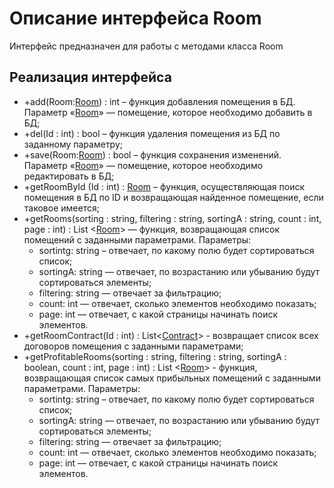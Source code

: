 # Описание интерфейса Room 
Интерфейс предназначен для работы с методами класса Room

## Реализация интерфейса 
* +add(Room:[Room](https://github.com/AlinaYuryeva/RoomRental/blob/master/docs/Room.md "объект класса Room")) : int – функция добавления помещения в БД. Параметр «[Room](https://github.com/AlinaYuryeva/RoomRental/blob/master/docs/Room.md "объект класса Room")» — помещение, которое необходимо добавить в БД;
* +del(Id : int) : bool – функция удаления помещения из БД по заданному параметру;
* +save(Room:[Room](https://github.com/AlinaYuryeva/RoomRental/blob/master/docs/Room.md "объект класса Room")) : bool – функция сохранения изменений. Параметр «[Room](https://github.com/AlinaYuryeva/RoomRental/blob/master/docs/Room.md "объект класса Room")» — помещение, которое необходимо редактировать в БД;
* +getRoomById (Id : int) : [Room](https://github.com/AlinaYuryeva/RoomRental/blob/master/docs/Room.md "объект класса Room") – функция, осуществляющая поиск помещения в БД по ID и возвращающая найденное помещение, если таковое имеется;
* +getRooms(sorting : string, filtering : string, sortingA : string, count : int, page : int) : List <[Room](https://github.com/AlinaYuryeva/RoomRental/blob/master/docs/Room.md "объект класса Room")> — функция, возвращающая список помещений с заданными параметрами. 
Параметры: 
  * sortintg: string – отвечает, по какому полю будет сортироваться список;
  * sortingA: string — отвечает, по возрастанию или убыванию будут сортироваться элементы;
  * filtering: string — отвечает за фильтрацию;
  * count: int — отвечает, сколько элементов необходимо показать;
  * page: int — отвечает, с какой страницы начинать поиск элементов.
* +getRoomContract(Id : int) : List<[Contract](https://github.com/AlinaYuryeva/RoomRental/blob/master/docs/Contract.md "объект класса Contract")> -  возвращает список всех договоров помещения c заданными параметрами;
* +getProfitableRooms(sorting : string, filtering : string, sortingA : boolean, count : int, page : int) : List <[Room](https://github.com/AlinaYuryeva/RoomRental/blob/master/docs/Room.md "объект класса Room")> - функция, возвращающая список самых прибыльных помещений с заданными параметрами. 
Параметры: 
  * sortintg: string – отвечает, по какому полю будет сортироваться список;
  * sortingA: string — отвечает, по возрастанию или убыванию будут сортироваться элементы;
  * filtering: string — отвечает за фильтрацию;
  * count: int — отвечает, сколько элементов необходимо показать;
  * page: int — отвечает, с какой страницы начинать поиск элементов.
